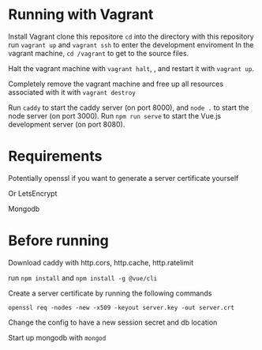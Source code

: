 Running with Vagrant
====================
Install Vagrant
clone this repositore
`cd` into the directory with this repository
run `vagrant up`
and `vagrant ssh` to enter the development enviroment
In the vagrant machine, `cd /vagrant` to get to the source files.

Halt the vagrant machine with `vagrant halt`, , and restart it with `vagrant up`.

Completely remove the vagrant machine and free up all resources associated with it with `vagrant destroy`

Run `caddy` to start the caddy server (on port 8000),
and `node .` to start the node server (on port 3000).
Run `npm run serve` to start the Vue.js development server (on port 8080).

Requirements
============
Potentially openssl if you want to generate a server certificate yourself

Or LetsEncrypt

Mongodb

Before running
==============
Download caddy with http.cors, http.cache, http.ratelimit

run `npm install`
and `npm install -g @vue/cli`

Create a server certificate by running the following commands
```
openssl req -nodes -new -x509 -keyout server.key -out server.crt
```
Change the config to have a new session secret and db location

Start up mongodb with `mongod`

